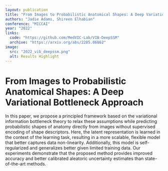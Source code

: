```yaml
---
layout: publication
title: "From Images to Probabilistic Anatomical Shapes: A Deep Variational Bottleneck Approach"
authors: "Jadie Adams, Shireen Elhabian"
conference: "MICCAI"
year: "2022"
links: 
  code: "https://github.com/MedVIC-Lab/VIB-DeepSSM"
  archive: "https://arxiv.org/abs/2205.06862"
image:
  src: "2022_vib_deepssm.png"
  alt: Results Highlight
---
```


# From Images to Probabilistic Anatomical Shapes: A Deep Variational Bottleneck Approach
In this paper, we propose a principled framework based on the variational information bottleneck theory to relax these assumptions while predicting probabilistic shapes of anatomy directly from images without supervised encoding of shape descriptors. Here, the latent representation is learned in the context of the learning task, resulting in a more scalable, flexible model that better captures data non-linearity. Additionally, this model is self-regularized and generalizes better given limited training data. Our experiments demonstrate that the proposed method provides improved accuracy and better calibrated aleatoric uncertainty estimates than state-of-the-art methods. 